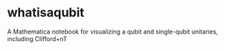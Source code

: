 # whatisaqubit
A Mathematica notebook for visualizing a qubit and single-qubit unitaries, including Clifford+nT
